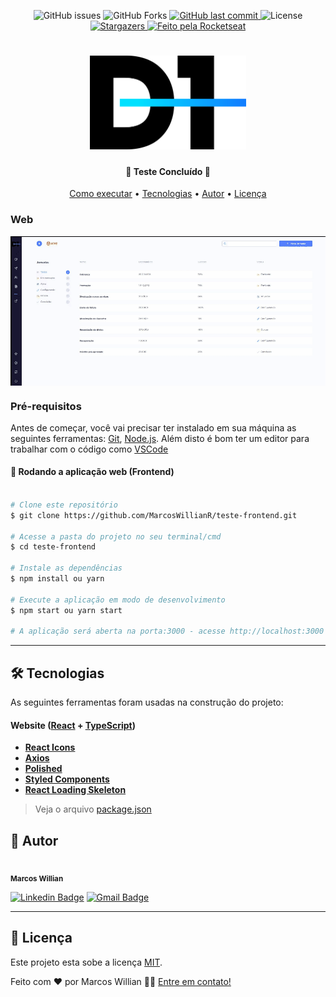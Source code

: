 
<p align="center">
  <img alt="GitHub issues" src="https://img.shields.io/github/issues/MarcosWillianR/teste-frontend">

  <img alt="GitHub Forks" src="https://img.shields.io/github/forks/MarcosWillianR/teste-frontend">

  <a href="https://github.com/MarcosWillianR/teste-frontend/commits/master">
    <img alt="GitHub last commit" src="https://img.shields.io/github/last-commit/MarcosWillianr/teste-frontend">
  </a>

  <img alt="License" src="https://img.shields.io/badge/license-MIT-117EFF">

  <a href="https://github.com/MarcosWillianR/teste-frontend/stargazers">
    <img alt="Stargazers" src="https://img.shields.io/github/stars/MarcosWillianR/teste-frontend">
  </a>

  <a href="https://github.com/MarcosWillianR">
    <img alt="Feito pela Rocketseat" src="http://img.shields.io/badge/feito%20por-Marcos%20Willian-%117EFF">
  </a>
</p>

<h1 align="center">
    <img alt="D1 - Better Journeys" title="#D1" src="src/assets/images/logotipo.png" width="250" height="150" />
</h1>

<h4 align="center">
	🚧  Teste Concluído 🚧
</h4>

<p align="center">
 <a href="#-como-executar-o-projeto">Como executar</a> •
 <a href="#-tecnologias">Tecnologias</a> •
 <a href="#-autor">Autor</a> •
 <a href="#user-content--licença">Licença</a>
</p>

### Web

<p align="center" style="display: flex; align-items: flex-start; justify-content: center;">
  <img alt="D1 - Better Journeys" title="#D1" src="src/assets/frontend.gif" width="800px">
</p>

### Pré-requisitos

Antes de começar, você vai precisar ter instalado em sua máquina as seguintes ferramentas:
[Git](https://git-scm.com), [Node.js](https://nodejs.org/en/).
Além disto é bom ter um editor para trabalhar com o código como [VSCode](https://code.visualstudio.com/)


#### 🧭 Rodando a aplicação web (Frontend)

```bash

# Clone este repositório
$ git clone https://github.com/MarcosWillianR/teste-frontend.git

# Acesse a pasta do projeto no seu terminal/cmd
$ cd teste-frontend

# Instale as dependências
$ npm install ou yarn

# Execute a aplicação em modo de desenvolvimento
$ npm start ou yarn start

# A aplicação será aberta na porta:3000 - acesse http://localhost:3000

```

---

## 🛠 Tecnologias

As seguintes ferramentas foram usadas na construção do projeto:

#### **Website**  ([React](https://reactjs.org/)  +  [TypeScript](https://www.typescriptlang.org/))

-   **[React Icons](https://react-icons.github.io/react-icons/)**
-   **[Axios](https://github.com/axios/axios)**
-   **[Polished](https://github.com/styled-components/polished)**
-   **[Styled Components](https://github.com/styled-components/styled-components)**
-   **[React Loading Skeleton](https://github.com/dvtng/react-loading-skeleton#readme)**

> Veja o arquivo  [package.json](https://github.com/MarcosWillianR/teste-frontend/blob/master/package.json)

## 🦸 Autor

 <img style="border-radius: 50%;" src="https://github.com/MarcosWillianR.png" width="50px;" alt=""/>
 <br />
 <sub><b>Marcos Willian</b></sub></a>
 <br />

[![Linkedin Badge](https://img.shields.io/badge/-Marcos%20Willian-blue?style=flat-square&logo=Linkedin&logoColor=white&link=https://www.linkedin.com/in/marcos-willian-977311188/)](https://www.linkedin.com/in/marcos-willian-977311188/)
[![Gmail Badge](https://img.shields.io/badge/-markusuuuu@gmail.com-c14438?style=flat-square&logo=Gmail&logoColor=white&link=mailto:markusuuuu@gmail.com)](markusuuuu@gmail.com)

---

## 📝 Licença

Este projeto esta sobe a licença [MIT](./LICENSE).

Feito com ❤️ por Marcos Willian 👋🏽 [Entre em contato!](https://www.linkedin.com/in/marcos-willian-977311188/)
